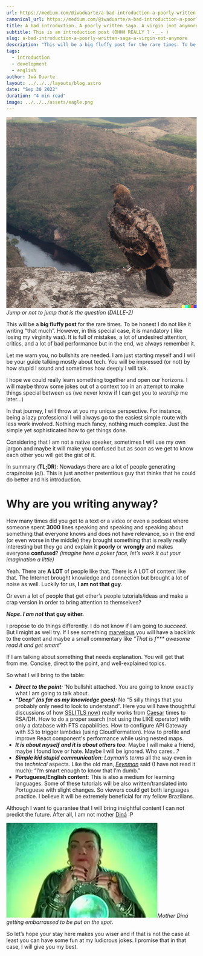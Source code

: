 ```yaml
---
url: https://medium.com/@iwaduarte/a-bad-introduction-a-poorly-written-saga-a-virgin-not-anymore-f144e5680b2e
canonical_url: https://medium.com/@iwaduarte/a-bad-introduction-a-poorly-written-saga-a-virgin-not-anymore-f144e5680b2e
title: A bad introduction. A poorly written saga. A virgin (not anymore).
subtitle: This is an introduction post (OHHH REALLY ? -__- )
slug: a-bad-introduction-a-poorly-written-saga-a-virgin-not-anymore
description: "This will be a big fluffy post for the rare times. To be honest I do not like it writing “that much”. However, in this special case, it is mandatory ( like losing my virginity was)"
tags:
  - introduction
  - development
  - english
author: Iwá Duarte
layout: ../../../layouts/blog.astro
date: "Sep 30 2022"
duration: "4 min read"
image: ../../../assets/eagle.png
---
```

 
![Jump or not to jump that is the question. (DALLE-2)](../../../assets/eagle.png) *Jump or not to jump that is the question (DALLE-2)*

This will be a **big fluffy post** for the rare times. To be honest I do not like it writing “that much”. However, in this special case, it is mandatory ( like losing my virginity was). It is full of mistakes, a lot of undesired attention, critics, and a lot of bad performance but in the end, we always remember it.

Let me warn you, no bullshits are needed. I am just starting myself and I will be your guide talking mostly about tech. You will be impressed (or not) by how stupid I sound and sometimes how deeply I will talk.

I hope we could really learn something together and open our horizons. I will maybe throw some jokes out of a context too in an attempt to make things special between us (we never know if I can get you to *worship* me later…)

In that journey, I will throw at you my unique perspective. For instance, being a lazy professional I will always go to the easiest simple route with less work involved. Nothing much fancy, nothing much complex. Just the simple yet sophisticated how to get things done.

Considering that I am not a native speaker, sometimes I will use my own jargon and maybe it will make you confused but as soon as we get to know each other you will get the gist of it.

In summary (**TL;DR**): Nowadays there are a lot of people generating crap/noise (o/). This is just another pretentious guy that thinks that he could do better and his introduction.

# Why are you writing anyway?

How many times did you get to a text or a video or even a podcast where someone spent **3000** lines speaking and speaking and speaking about something that everyone knows and does not have relevance, so in the end (or even worse in the middle) they brought something that is really really interesting but they go and explain it **poorly** or **wrongly** and makes everyone **confused**? *(imagine here a poker face, let’s work it out your imagination a little)*

Yeah. There are **A LOT** of people like that. There is A LOT of content like that. The Internet brought knowledge and connection but brought a lot of noise as well. Luckily for us, **I am not that guy**.

Or even a lot of people that get other’s people tutorials/ideas and make a crap version in order to bring attention to themselves?

***Nope*. *I am not* that guy either.**

I propose to do things differently. I do not know if I am going to *succeed*. But I might as well try. If I see something [marvelous](https://www.google.com/search?q=chapada+diamantina+po%C3%A7o+azul) you will have a backlink to the content and maybe a small commentary like *“That is *f\*\*\** awesome read it and get smart”* 

If I am talking about something that needs explanation. You will get that from me. Concise, direct to the point, and well-explained topics.

So what I will bring to the table:

- ***Direct to the point**:* ‘No bullshit attached. You are going to know exactly what I am going to talk about.  
- ***“Deep” (as far as my knowledge goes)**:* No “5 silly things that you probably only need to look to understand”. Here you will have thoughtful discussions of how [SSL(TLS now)](https://en.wikipedia.org/wiki/Transport_Layer_Security) really works from [Caesar](https://en.wikipedia.org/wiki/Julius_Caesar) times to RSA/DH. How to do a proper search (not using the LIKE operator) with only a database with FTS capabilities. How to configure API Gateway with S3 to trigger lambdas (using CloudFormation). How to profile and improve React component's performance while using nested maps.
- ***It is about myself and it is about others too***: Maybe I will make a friend, maybe I found love or hate. Maybe I will be ignored. Who cares…?
- ***Simple kid stupid communication***: *Layman’s terms* all the way even in the *technical* aspects. Like the old man, [*Feynman*](https://en.wikipedia.org/wiki/Richard_Feynman) said (I have not read it much): “I’m smart enough to know that I’m dumb.”
- **Portuguese/English content**: This is also a medium for learning languages. Some of these tutorials will be also written/translated into Portuguese with slight changes. So viewers could get both languages practice. I believe it will be extremely beneficial for my fellow Brazilians.

Although I want to guarantee that I will bring insightful content I can not predict the future. After all, I am not mother [Diná](https://pt.wikipedia.org/wiki/M%C3%A3e_Din%C3%A1h) :P

![Mother Diná getting embarrassed to be put on the spot.](../../../assets/dina.jpeg)*Mother Diná getting embarrassed to be put on the spot.*

So let’s hope your stay here makes you wiser and if that is not the case at least you can have some fun at my ludicrous jokes. I promise that in that case, I will give you my best.




 